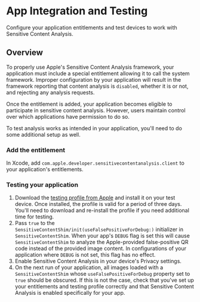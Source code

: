 # App Integration and Testing

Configure your application entitlements and test devices to work with Sensitive Content Analysis.

## Overview

To properly use Apple's Sensitive Content Analysis framework, your application must include a special entitlement allowing it to call the system framework. Improper configuration by your application will result in the framework reporting that content analysis is `disabled`, whether it is or not, and rejecting any analysis requests.

Once the entitlement is added, your application becomes eligible to participate in sensitive content analysis. However, users maintain control over which applications have permission to do so.

To test analysis works as intended in your application, you'll need to do some additional setup as well.

### Add the entitlement

In Xcode, add `com.apple.developer.sensitivecontentanalysis.client` to your application's entitlements.

### Testing your application

 1. Download the [testing profile from Apple](https://developer.apple.com/documentation/sensitivecontentanalysis/testing-your-app-s-response-to-sensitive-media#Install-the-test-profile) and install it on your test device. Once installed, the profile is valid for a period of three days. You'll need to download and re-install the profile if you need additional time for testing.
 2. Pass `true` to the ``SensitiveContentShim/init(useFalsePositiveForDebug:)`` initializer in ``SensitiveContentShim``. When your app's `DEBUG` flag is set this will cause ``SensitiveContentShim`` to analyze the Apple-provided false-positive QR code instead of the provided image content. In configurations of your application where `DEBUG` is not set, this flag has no effect.
 3. Enable Sensitive Content Analysis in your device's Privacy settings. 
 4. On the next run of your application, all images loaded with a ``SensitiveContentShim`` whose `useFalsePositiveForDebug` property set to `true` should be obscured. If this is not the case, check that you've set up your entitlements and testing profile correctly and that Sensitive Content Analysis is enabled specifically for your app.
